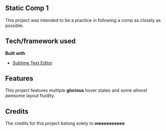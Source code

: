 ## Static Comp 1
This project was intended to be a practice in following a comp as closely as possible.

## Tech/framework used
<b>Built with</b>
- [Sublime Text Editor](https://www.sublimetext.com/)

## Features
This project features multiple <b>glorious</b> hover states and some <i>almost</i> awesome layout fluidity.

## Credits
The credits for this project belong solely to <b>meeeeeeeeee</b> 